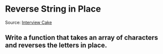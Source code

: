 # Reverse String in Place
Source: [Interview Cake](https://www.interviewcake.com/question/swift/reverse-string-in-place?course=fc1&section=array-and-string-manipulation)

## Write a function that takes an array of characters and reverses the letters in place.
